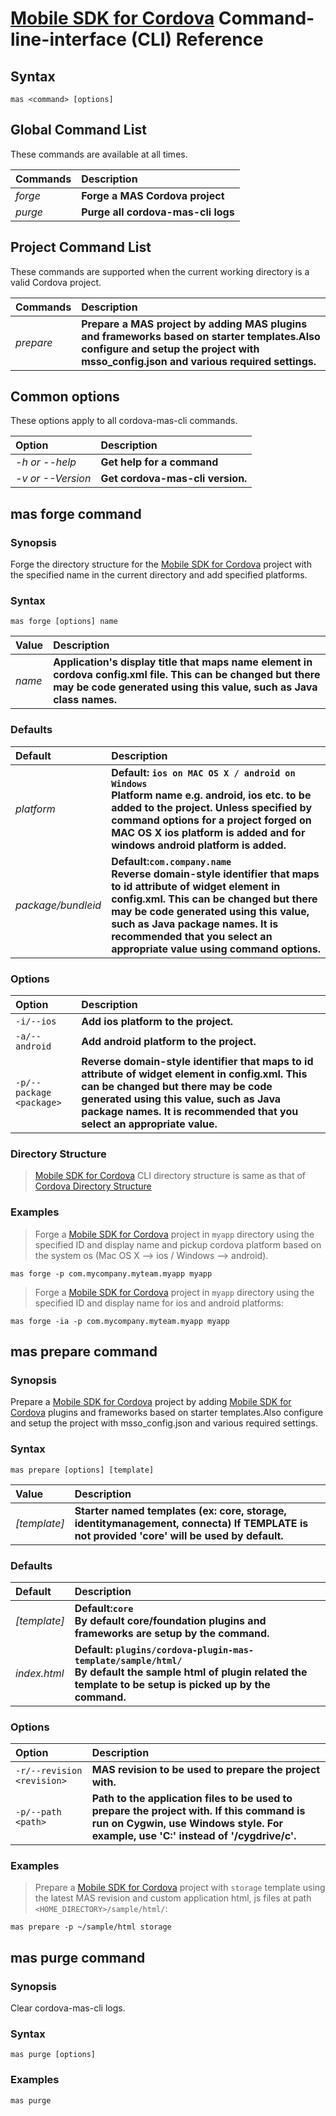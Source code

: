 # [Mobile SDK for Cordova](http://mas.ca.com/docs/cordova/1.7.00/guides/) Command-line-interface (CLI) Reference


## Syntax

```
mas <command> [options]
```


## Global Command List

These commands are available at all times.


|   Commands            |   Description                     | 
| :-------------------- |:----------------------------------| 
| *forge*               | **Forge a MAS Cordova project**   |
| *purge*               | **Purge all cordova-mas-cli logs**   |


## Project Command List

These commands are supported when the current working directory is a valid Cordova project.

|   Commands            |   Description                                                                              | 
| :-------------------- |:-------------------------------------------------------------------------------------------| 
| *prepare*             | **Prepare a MAS project by adding MAS plugins and frameworks based on starter templates.Also                                configure and setup the project with msso_config.json and various required settings.**                               |


## Common options

These options apply to all cordova-mas-cli commands.

|   Option              |   Description                 | 
| :-------------------- |:----------------------------- | 
| *-h or --help*        | **Get help for a command**    |
| *-v or --Version*     | **Get cordova-mas-cli version.**      |


## mas forge command


### Synopsis

Forge the directory structure for the [Mobile SDK for Cordova](http://mas.ca.com/docs/cordova/1.7.00/guides/) project with the specified name in the current directory and add specified platforms.


### Syntax

```
mas forge [options] name
```

|   Value               |   Description                                                                                                 | 
| :-------------------- |:--------------------------------------------------------------------------------------------------------------| 
| *name*                | **Application's display title that maps name element in cordova config.xml file. This can be changed but there                                may be code generated using this value, such as Java class names.**                                         |


### Defaults

|   Default             |   Description                                                                                                 | 
| :-------------------- |:------------------------------------------------------------------------------------------------------------- | 
| *platform*            | **Default: `ios on MAC OS X / android on Windows` <br> Platform name e.g. android, ios etc. to be added to the                                  project. Unless specified by command options for a project forged on MAC OS X ios platform is added and for                                 windows android platform is added.**                                                                      |
| *package/bundleid*    | **Default:`com.company.name` <br> Reverse domain-style identifier that maps to id attribute of widget element in                                config.xml. This can be changed but there may be code generated using this value, such as Java package names.                               It is recommended that you select an appropriate value using command options.**                           |


### Options

|   Option                      |   Description                                                                                           | 
| :-----------------------------|:--------------------------------------------------------------------------------------------------------| 
| `-i/--ios`                    | **Add ios platform to the project.**                                                                    |
| `-a/--android`                | **Add android platform to the project.**                                                                |
| `-p/--package <package>`      | **Reverse domain-style identifier that maps to id attribute of widget element in config.xml. This can be                                      changed but there may be code generated using this value, such as Java package names. It is recommended                                     that you select an appropriate value.**                                                               |


### Directory Structure

> [Mobile SDK for Cordova](http://mas.ca.com/docs/cordova/1.7.00/guides/) CLI directory structure is same as that of [Cordova Directory Structure](https://cordova.apache.org/docs/en/latest/reference/cordova-cli/index.html#directory-structure)


### Examples

> Forge a [Mobile SDK for Cordova](http://mas.ca.com/docs/cordova/1.7.00/guides/) project in `myapp` directory using the specified ID and display name and pickup cordova platform based on the system os (Mac OS X --> ios / Windows --> android).

```
mas forge -p com.mycompany.myteam.myapp myapp
```

> Forge a [Mobile SDK for Cordova](http://mas.ca.com/docs/cordova/1.7.00/guides/) project in `myapp` directory using the specified ID and display name for ios and android platforms:

```
mas forge -ia -p com.mycompany.myteam.myapp myapp
```


## mas prepare command


### Synopsis

Prepare a [Mobile SDK for Cordova](http://mas.ca.com/docs/cordova/1.7.00/guides/) project by adding [Mobile SDK for Cordova](http://mas.ca.com/docs/cordova/1.7.00/guides/) plugins and frameworks based on starter templates.Also configure and setup                              the project with msso_config.json and various required settings.


### Syntax

```
mas prepare [options] [template] 
```

|   Value               |   Description                                                                                                 | 
| :-------------------- |:--------------------------------------------------------------------------------------------------------------| 
| *[template]*          | **Starter named templates (ex: core, storage, identitymanagement, connecta) If TEMPLATE is not provided 'core'                                will be used by default.**                                                                                  |


### Defaults

|   Default             |   Description                                                                                                 | 
| :-------------------- |:------------------------------------------------------------------------------------------------------------- | 
| *[template]*          | **Default:`core` <br> By default core/foundation plugins and frameworks are setup by the command.**           |
| *index.html*          | **Default: `plugins/cordova-plugin-mas-template/sample/html/` <br> By default the sample html of plugin related                               the template to be setup is picked up by the command.**                                                      |

### Options

|   Option                      |   Description                                                                                           | 
| :-----------------------------|:--------------------------------------------------------------------------------------------------------| 
| `-r/--revision <revision>`    | **MAS revision to be used to prepare the project with.**                                                |
| `-p/--path <path>`            | **Path to the application files to be used to prepare the project with.  If this command is run on Cygwin, use Windows style. For example, use 'C:' instead of '/cygdrive/c'.**                               |


### Examples

> Prepare a [Mobile SDK for Cordova](http://mas.ca.com/docs/cordova/1.7.00/guides/) project with `storage` template using the latest MAS revision and custom application html, js files at path 
> `<HOME_DIRECTORY>/sample/html/`:

```
mas prepare -p ~/sample/html storage
```


## mas purge command


### Synopsis

Clear cordova-mas-cli logs.


### Syntax

```
mas purge [options]
```

### Examples

```
mas purge
```
